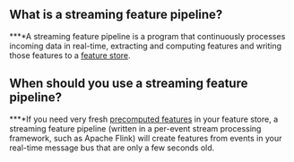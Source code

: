 **What is a streaming feature pipeline?**
-----------------------------------------

**‍**A streaming feature pipeline is a program that continuously processes incoming data in real-time, extracting and computing features and writing those features to a [feature store](https://www.hopsworks.ai/dictionary/feature-store).

‍**When should you use a streaming feature pipeline?**
------------------------------------------------------

**‍**If you need very fresh [precomputed features](http://www.hopsworks.ai/dictionary/precomputed-features) in your feature store, a streaming feature pipeline (written in a per-event stream processing framework, such as Apache Flink) will create features from events in your real-time message bus that are only a few seconds old.

